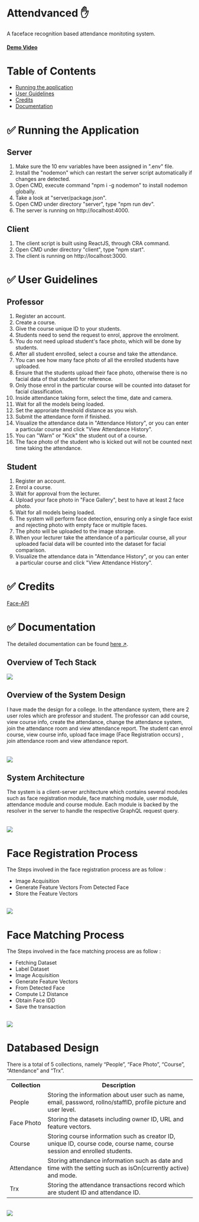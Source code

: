 # Attendvanced ✋
A faceface recognition based attendance monitoting system.
#### <a href="https://youtu.be/Cy-THduILeU">Demo Video</a> 
# Table of Contents
- <a href="#run">Running the application </a>
- <a href="#user">User Guidelines </a>
- <a href="#credits">Credits</a>
- <a href="#document">Documentation </a>

# <div id="run">✅ Running the Application</div>
## Server
1. Make sure the 10 env variables have been assigned in ".env" file.
2. Install the "nodemon" which can restart the server script automatically if changes are detected.
3. Open CMD, execute command "npm i -g nodemon" to install nodemon globally.
4. Take a look at "server/package.json".
5. Open CMD under directory "server", type "npm run dev".
6. The server is running on http://localhost:4000.
## Client
1. The client script is built using ReactJS, through CRA command.
2. Open CMD under directory "client", type "npm start".
3. The client is running on http://localhost:3000.

# <div id="user">✅ User Guidelines</div>
## Professor
1. Register an account.
2. Create a course.
3. Give the course unique ID to your students.
4. Students need to send the request to enrol, approve the enrolment.
5. You do not need upload student's face photo, which will be done by students.
6. After all student enrolled, select a course and take the attendance.
7. You can see how many face photo of all the enrolled students have uploaded.
8. Ensure that the students upload their face photo, otherwise there is no facial data of that student for reference.
9. Only those enrol in the particular course will be counted into dataset for facial classification.
10. Inside attendance taking form, select the time, date and camera.
11. Wait for all the models being loaded.
12. Set the approriate threshold distance as you wish.
13. Submit the attendance form if finished.
14. Visualize the attendance data in "Attendance History", or you can enter a particular course and click "View Attendance History".
15. You can "Warn" or "Kick" the student out of a course.
16. The face photo of the student who is kicked out will not be counted next time taking the attendance.
## Student
1. Register an account.
2. Enrol a course.
3. Wait for approval from the lecturer.
4. Upload your face photo in "Face Gallery", best to have at least 2 face photo.
5. Wait for all models being loaded.
6. The system will perform face detection, ensuring only a single face exist and rejecting photo with empty face or multiple faces.
7. The photo will be uploaded to the image storage.
8. When your lecturer take the attendance of a particular course, all your uploaded facial data will be counted into the dataset for facial comparison.
9. Visualize the attendance data in "Attendance History", or you can enter a particular course and click "View Attendance History".

# <div id="credits">✅ Credits</div>
<a href="https://github.com/justadudewhohacks/face-api.js/">Face-API</a>

# <div id="document">✅ Documentation</div>
The detailed documentation can be found <a href="https://docs.google.com/document/d/1aD-KHXOkO1BSoSciSrA6aZeCLKcOUktVYyA4rSlrCdg/edit?usp=sharing">here ↗</a>.
## Overview of Tech Stack
<img src="https://i.ibb.co/9w0wZL0/1-YF7-Heg-Anp-Xe-K8-ZNrk2hslw.png">
<br>

## Overview of the System Design
I have made the design for a college. In the attendance system, there are 2 user roles which are professor and student. The professor can add course, view course info, create the attendance, change the attendance system, join the attendance room and view attendance report. The student can enrol course, view course info, upload face image (Face Registration occurs) , join attendance room and view attendance report.
<br>
<br>
<br>
<img src="https://i.ibb.co/L01YC20/usecase.png">
<br>

## System Architecture
The system is a client-server architecture which contains several modules such as face registration module, face matching module, user module, attendance module and course module. Each module is backed by the resolver in the server to handle the respective GraphQL request query.
<br>
<br>
<br>
<img src="https://i.ibb.co/hD6CJ7k/System-Architecture.png">
<br>
# Face Registration Process
The Steps involved in the face registration process are as follow :
- Image Acquisition
- Generate Feature Vectors From Detected Face
- Store the Feature Vectors
<br>
<img src="https://i.ibb.co/0X8QV65/face-matching.png">
<br>

# Face Matching Process
The Steps involved in the face matching process are as follow :
- Fetching Dataset
- Label Dataset
- Image Acquisition
- Generate Feature Vectors
- From Detected Face
- Compute L2 Distance
- Obtain Face IDD
- Save the transaction
<br>
<img src="https://i.ibb.co/dcpcWt1/face-registration.png">
<br>

# Databased Design
There is a total of 5 collections, namely “People”, “Face Photo”, “Course”, “Attendance” and “Trx”.
<table>
<tr>
    <th>Collection</th>
    <th>Description</th>
  </tr>
  <tr>
    <td>People</td>
    <td>Storing the information about user such as name, email, password, rollno/staffID, profile picture and user level.</td>
  </tr> 
   <tr>
    <td>Face Photo</td>
    <td>Storing the datasets including owner ID, URL and feature vectors.</td>
  </tr> 
   <tr>
    <td>Course</td>
    <td>Storing course information such as creator ID, unique ID, course code, course
name, course session and enrolled students.</td>
  </tr> 
   <tr>
    <td>Attendance</td>
    <td>Storing attendance information such as date and time with the setting such as
isOn(currently active) and mode.</td>
  </tr> 
   <tr>
    <td>Trx</td>
    <td>Storing the attendance transactions record which are student ID and attendance ID.</td>
  </tr> 
</table>
<br>
<img src="https://i.ibb.co/b7G0ddr/ERD.png">
<br>

